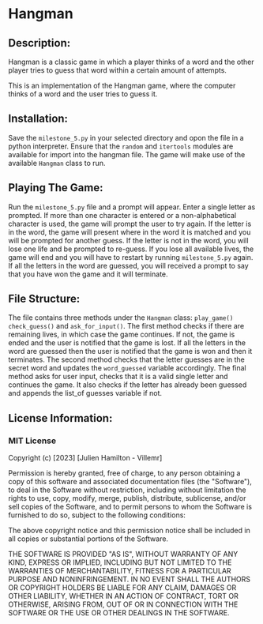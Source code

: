 # Hangman

## Description:
Hangman is a classic game in which a player thinks of a word and the other player tries to guess that word within a certain amount of attempts.

This is an implementation of the Hangman game, where the computer thinks of a word and the user tries to guess it. 

## Installation:
Save the `milestone_5.py` in your selected directory and opon the file in a python interpreter. Ensure that the `random` and `itertools` modules are available for import into the hangman file. The game will make use of the available `Hangman` class to run.

## Playing The Game:
Run the `milestone_5.py` file and a prompt will appear. Enter a single letter as prompted. If more than one character is entered or a non-alphabetical character is used, the game will prompt the user to try again. If the letter is in the word, the game will present where in the word it is matched and you will be prompted for another guess. If the letter is not in the word, you will lose one life and be prompted to re-guess. If you lose all available lives, the game will end and you will have to restart by running `milestone_5.py` again. If all the letters in the word are guessed, you will received a prompt to say that you have won the game and it will terminate.

## File Structure:
The file contains three methods under the `Hangman` class: `play_game()` `check_guess()` and `ask_for_input()`. The first method checks if there are remaining lives, in which case the game continues. If not, the game is ended and the user is notified that the game is lost. If all the letters in the word are guessed then the user is notified that the game is won and then it terminates. The second method checks that the letter guesses are in the secret word and updates the `word_guessed` variable accordingly. The final method asks for user input, checks that it is a valid single letter and continues the game. It also checks if the letter has already been guessed and appends the list_of guesses variable if not.

## License Information:
### MIT License

Copyright (c) [2023] [Julien Hamilton - Villemr]

Permission is hereby granted, free of charge, to any person obtaining a copy
of this software and associated documentation files (the "Software"), to deal
in the Software without restriction, including without limitation the rights
to use, copy, modify, merge, publish, distribute, sublicense, and/or sell
copies of the Software, and to permit persons to whom the Software is
furnished to do so, subject to the following conditions:

The above copyright notice and this permission notice shall be included in all
copies or substantial portions of the Software.

THE SOFTWARE IS PROVIDED "AS IS", WITHOUT WARRANTY OF ANY KIND, EXPRESS OR
IMPLIED, INCLUDING BUT NOT LIMITED TO THE WARRANTIES OF MERCHANTABILITY,
FITNESS FOR A PARTICULAR PURPOSE AND NONINFRINGEMENT. IN NO EVENT SHALL THE
AUTHORS OR COPYRIGHT HOLDERS BE LIABLE FOR ANY CLAIM, DAMAGES OR OTHER
LIABILITY, WHETHER IN AN ACTION OF CONTRACT, TORT OR OTHERWISE, ARISING FROM,
OUT OF OR IN CONNECTION WITH THE SOFTWARE OR THE USE OR OTHER DEALINGS IN THE
SOFTWARE.
